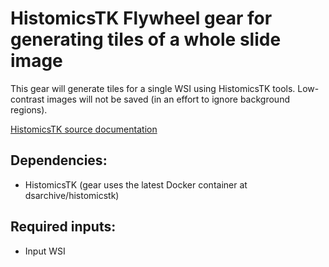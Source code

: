 # HistomicsTK Flywheel gear for generating tiles of a whole slide image

This gear will generate tiles for a single WSI using HistomicsTK tools. Low-contrast images will not be saved (in an effort to ignore background regions).

[HistomicsTK source documentation](https://github.com/DigitalSlideArchive/HistomicsTK)

## Dependencies:
- HistomicsTK (gear uses the latest Docker container at dsarchive/histomicstk)

## Required inputs:
- Input WSI
